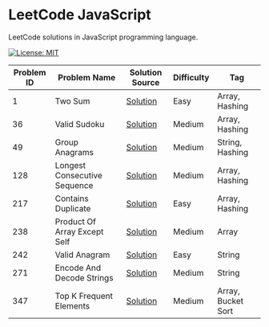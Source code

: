 # LeetCode JavaScript

LeetCode solutions in JavaScript programming language.

[![License: MIT](https://img.shields.io/badge/License-MIT-yellow.svg)](https://github.com/anirudhology/leetcode-javascript/blob/main/LICENSE)

| Problem ID | Problem Name                 | Solution Source                                       | Difficulty | Tag                |
| ---------- | ---------------------------- | ----------------------------------------------------- | ---------- | ------------------ |
| 1          | Two Sum                      | [Solution](src/array/two_sum.js)                      | Easy       | Array, Hashing     |
| 36         | Valid Sudoku                 | [Solution](src/array/valid_sudoku.js)                 | Medium     | Array, Hashing     |
| 49         | Group Anagrams               | [Solution](src/string/group_anagrams.js)              | Medium     | String, Hashing    |
| 128        | Longest Consecutive Sequence | [Solution](src/array/longest_consecutive_sequence.js) | Medium     | Array, Hashing     |
| 217        | Contains Duplicate           | [Solution](src/array/contains_duplicate.js)           | Easy       | Array, Hashing     |
| 238        | Product Of Array Except Self | [Solution](src/array/product_of_array_except_self.js) | Medium     | Array              |
| 242        | Valid Anagram                | [Solution](src/string/valid_anagram.js)               | Easy       | String             |
| 271        | Encode And Decode Strings    | [Solution](src/string/encode_and_decode_strings.js)   | Medium     | String             |
| 347        | Top K Frequent Elements      | [Solution](src/array/top_k_frequent_elements.js)      | Medium     | Array, Bucket Sort |